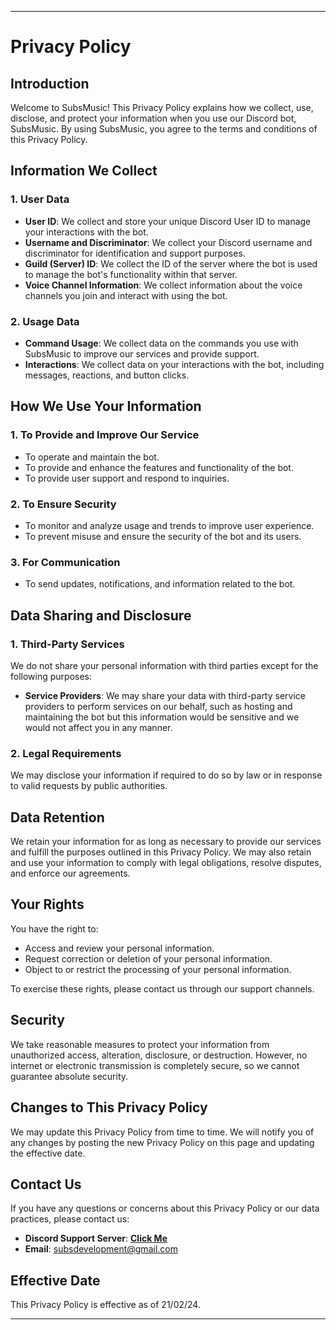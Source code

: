 
---

# Privacy Policy

## Introduction

Welcome to SubsMusic! This Privacy Policy explains how we collect, use, disclose, and protect your information when you use our Discord bot, SubsMusic. By using SubsMusic, you agree to the terms and conditions of this Privacy Policy.

## Information We Collect

### 1. User Data
- **User ID**: We collect and store your unique Discord User ID to manage your interactions with the bot.
- **Username and Discriminator**: We collect your Discord username and discriminator for identification and support purposes.
- **Guild (Server) ID**: We collect the ID of the server where the bot is used to manage the bot's functionality within that server.
- **Voice Channel Information**: We collect information about the voice channels you join and interact with using the bot.

### 2. Usage Data
- **Command Usage**: We collect data on the commands you use with SubsMusic to improve our services and provide support.
- **Interactions**: We collect data on your interactions with the bot, including messages, reactions, and button clicks.

## How We Use Your Information

### 1. To Provide and Improve Our Service
- To operate and maintain the bot.
- To provide and enhance the features and functionality of the bot.
- To provide user support and respond to inquiries.

### 2. To Ensure Security
- To monitor and analyze usage and trends to improve user experience.
- To prevent misuse and ensure the security of the bot and its users.

### 3. For Communication
- To send updates, notifications, and information related to the bot.

## Data Sharing and Disclosure

### 1. Third-Party Services
We do not share your personal information with third parties except for the following purposes:
- **Service Providers**: We may share your data with third-party service providers to perform services on our behalf, such as hosting and maintaining the bot but this information would be sensitive and we would not affect you in any manner.

### 2. Legal Requirements
We may disclose your information if required to do so by law or in response to valid requests by public authorities.

## Data Retention

We retain your information for as long as necessary to provide our services and fulfill the purposes outlined in this Privacy Policy. We may also retain and use your information to comply with legal obligations, resolve disputes, and enforce our agreements.

## Your Rights

You have the right to:
- Access and review your personal information.
- Request correction or deletion of your personal information.
- Object to or restrict the processing of your personal information.

To exercise these rights, please contact us through our support channels.

## Security

We take reasonable measures to protect your information from unauthorized access, alteration, disclosure, or destruction. However, no internet or electronic transmission is completely secure, so we cannot guarantee absolute security.

## Changes to This Privacy Policy

We may update this Privacy Policy from time to time. We will notify you of any changes by posting the new Privacy Policy on this page and updating the effective date.

## Contact Us

If you have any questions or concerns about this Privacy Policy or our data practices, please contact us:

- **Discord Support Server**: **[Click Me](https://discord.com/invite/C7pAB9XACa)**
- **Email**: subsdevelopment@gmail.com

## Effective Date

This Privacy Policy is effective as of 21/02/24.

---
